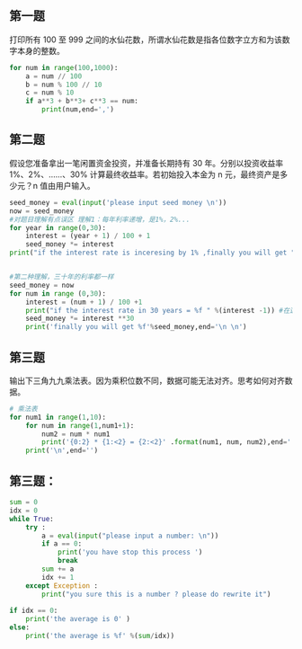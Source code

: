 ## 第一题
打印所有 100 至 999 之间的水仙花数，所谓水仙花数是指各位数字立方和为该数字本身的整数。
```python
for num in range(100,1000):
    a = num // 100
    b = num % 100 // 10
    c = num % 10 
    if a**3 + b**3+ c**3 == num:
        print(num,end=',')
```

## 第二题
假设您准备拿出一笔闲置资金投资，并准备长期持有 30 年。分别以投资收益率 1%、2%、……、30% 计算最终收益率。若初始投入本金为 n 元，最终资产是多少元？n 值由用户输入。
```python
seed_money = eval(input('please input seed money \n'))
now = seed_money
#对题目理解有点误区 理解1：每年利率递增，是1%，2%...
for year in range(0,30):
    interest = (year + 1) / 100 + 1 
    seed_money *= interest 
print("if the interest rate is inceresing by 1% ,finally you will get ",seed_money,", the total interest reate is ",seed_money / now -1,"\n \n")


#第二种理解，三十年的利率都一样
seed_money = now 
for num in range (0,30):
    interest = (num + 1) / 100 +1 
    print("if the interest rate in 30 years = %f " %(interest -1)) #在这种%%转义怎么报错呢..
    seed_money *= interest **30 
    print('finally you will get %f'%seed_money,end='\n \n')

```

## 第三题
输出下三角九九乘法表。因为乘积位数不同，数据可能无法对齐。思考如何对齐数据。
```python
# 乘法表
for num1 in range(1,10):
    for num in range(1,num1+1):
        num2 = num * num1
        print('{0:2} * {1:<2} = {2:<2}' .format(num1, num, num2),end='  ')
    print('\n',end='')
```

## 第三题：
```python
sum = 0
idx = 0
while True:
    try :
        a = eval(input("please input a number: \n")) 
        if a == 0:
            print('you have stop this process ')
            break
        sum += a
        idx += 1
    except Exception :
        print("you sure this is a number ? please do rewrite it")
        
if idx == 0:
    print('the average is 0' )
else:
    print('the average is %f' %(sum/idx))
```